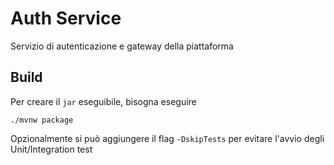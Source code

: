 # Auth Service

Servizio di autenticazione e gateway della piattaforma

## Build

Per creare il `jar` eseguibile, bisogna eseguire

```console
./mvnw package
```

Opzionalmente si può aggiungere il flag `-DskipTests` per evitare l'avvio degli Unit/Integration test

